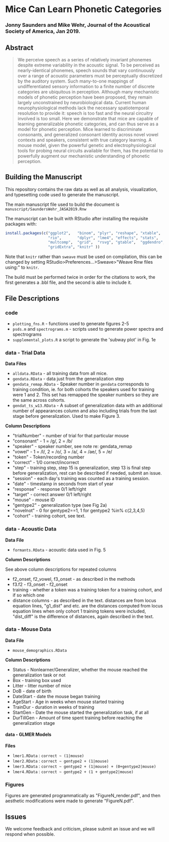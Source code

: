 # Mice Can Learn Phonetic Categories

### Jonny Saunders and Mike Wehr, Journal of the Acoustical Society of America, Jan 2019.

## Abstract

> We perceive speech as a series of relatively invariant phonemes despite extreme variability in the acoustic signal. To be perceived as nearly-identical phonemes, speech sounds that vary continuously over a range of acoustic parameters must be perceptually discretized by the auditory system. Such many-to-one mappings of undifferentiated sensory information to a finite number of discrete categories are ubiquitous in perception. Although many mechanistic models of phonetic perception have been proposed, they remain largely unconstrained by neurobiological data. Current human neurophysiological methods lack the necessary spatiotemporal resolution to provide it: speech is too fast and the neural circuitry involved is too small. Here we demonstrate that mice are capable of learning generalizable phonetic categories, and can thus serve as a model for phonetic perception. Mice learned to discriminate consonants, and generalized consonant identity across novel vowel contexts and speakers, consistent with true category learning. A mouse model, given the powerful genetic and electrophysiological tools for probing neural circuits available for them, has the potential to powerfully augment our mechanistic understanding of phonetic perception.

## Building the Manuscript

This repository contains the raw data as well as all analysis, visualization, and typesetting code used to generate the manuscript.

The main manuscript file used to build the document is `manuscript/SaundersWehr_JASA2019.Rnw`

The manuscript can be built with RStudio after installing the requisite packages with:

```R
install.packages(c("ggplot2",   "binom", "plyr", "reshape", "xtable",
                   "rio",       "dplyr", "lme4", "effects", "stats",
                   "multcomp",  "grid",  "rsvg", "gtable",  "ggdendro",
                   "gridExtra", "knitr" ))
```

Note that `knitr` rather than `sweave` must be used on compilation, this can be changed by setting RStudio>Preferences...>Sweave>"Weave Rnw files using:" to `knitr`.

The build must be performed twice in order for the citations to work, the first generates a .bbl file, and the second is able to include it.

## File Descriptions

### code

* `plotting_fns.R` - functions used to generate figures 2-5
* `psds.m` and `spectrograms.m` - scripts used to generate power spectra and spectrograms
* `supplemental_plots.R` a script to generate the 'subway plot' in Fig. 1e

### data - Trial Data

**Data Files**

* `alldata.RData` - all training data from all mice.
* `gendata.RData` - data just from the generalization step
* `gendata_remap.RData` - Speaker number in `gendata` corresponds to training condition, ie. for both cohorts the speakers used for training were 1 and 2. This set has remapped the speaker numbers so they are the same across cohorts.
* `gendat_ts_w13.RData` - A subset of generalization data with an additional number of appearances column and also including trials from the last stage before generalization. Used to make Figure 3.

**Column Descriptions**

* "trialNumber" - number of trial for that particular mouse
* "consonant" - 1 = /g/, 2 = /b/
* "speaker" - speaker number, see note re: gendata_remap
* "vowel" - 1 = /I/, 2 = /o/, 3 = /a/, 4 = /ae/, 5 = /e/
* "token" - Token/recording number
* "correct" - 1/0 correct/incorrect
* "step" - training step, step 15 is generalization, step 13 is final step before generalization, rest can be described if needed, submit an issue.
* "session" - each day's training was counted as a training session.
* "date" - timestamp in seconds from start of year
* "response" - response 0/1 left/right
* "target" - correct answer 0/1 left/right
* "mouse" - mouse ID
* "gentype2" - generalization type (see Fig 2a)
* "novelnot" - 0 for gentype2==1, 1 for gentype2 %in% c(2,3,4,5)
* "cohort" - training cohort, see text.

### data - Acoustic Data

**Data File**

* `formants.RData` - acoustic data used in Fig. 5

**Column Descriptions**

See above column descriptions for repeated columns

* f2_onset, f2_vowel, f3_onset - as described in the methods
* f3.f2 - f3_onset - f2_onset
* training - whether a token was a training token for a training cohort, and if so which one
* distance columns - as described in the text. distances are from locus equation lines, "g1_dist" and etc. are the distances computed from locus equation lines when only cohort 1 training tokens were included, "dist_diff" is the difference of distances, again described in the text.

### data - Mouse Data

**Data File**

* `mouse_demographics.RData`

**Column Descriptions**

* Status - Nonlearner/Generalizer, whether the mouse reached the generalization task or not
* Box - training box used
* Litter - litter number of mice
* DoB - date of birth
* DateStart - date the mouse began training
* AgeStart - Age in weeks when mouse started training
* TrainDur - duration in weeks of training
* StartGen - Date the mouse started the generalization task, if at all
* DurTillGen - Amount of time spent training before reaching the generalization stage

#### data - GLMER Models

**Files**

* `lmer1.RData` : `correct ~ (1|mouse)`
* `lmer2.RData` : `correct ~ gentype2 + (1|mouse)`
* `lmer3.RData` : `correct ~ gentype2 + (1|mouse) + (0+gentype2|mouse)`
* `lmer4.RData` : `correct ~ gentype2 + (1 + gentype2|mouse)`

### Figures

Figures are generated programmatically as "FigureN_render.pdf", and then aesthetic modifications were made to generate "FigureN.pdf".


## Issues

We welcome feedback and criticism, please submit an issue and we will respond when possible.
